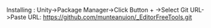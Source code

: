 Installing : Unity->Package Manager->Click Button + ->Select Git URL->Paste URL: https://github.com/munteanuion/_EditorFreeTools.git
